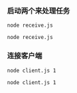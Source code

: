 
### 启动两个来处理任务
```
node receive.js  

node receive.js
```

### 连接客户端
```
node client.js 1

node client.js 1
```
